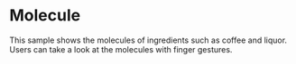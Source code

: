 Molecule
========

This sample shows the molecules of ingredients such as coffee and liquor.
Users can take a look at the molecules with finger gestures.